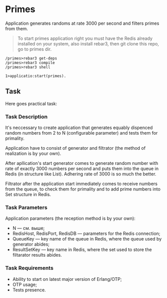 # Primes
Application generates randoms at rate 3000 per second and filters primes from them.

>To start primes application right you must have the Redis already installed on your system, also
install rebar3, then git clone this repo, go to primes dir.

    /primes>rebar3 get-deps
    /primes>rebar3 compile
    /primes>rebar3 shell

    1>applicatio:start(primes).

## Task

Here goes practical task:

### Task Description 

It's neccessary to create application that generates equably dispenced random numbers from 2 to N (configurable parameter) and 
tests them for primality. 
 
Application have to consist of generator and filtrator (the method of realization is by your own).  
 
After apllication's start generator comes to generate random number with rate of exactly 3000 numbers per second and puts them into the queue in Redis (in structure like List). Adhering rate of 3000 is so much the better. 
 
Filtrator after the application start immediately comes to receive numbers from the queue, to check them for primality and to add prime numbers into Set structure in Redis. 

### Task Parameters 
Application parameters (the reception method is by your own): 
* N — см. выше; 
* RedisHost, RedisPort, RedisDB — parameters for the Redis connection; 
* QueueKey — key name of the queue in Redis, where the queue used by generator abides; 
* ResultSetKey — key name in  Redis, where the set used to store the filtarator results abides. 
 
### Task Requirements 
 
* Ability to start on latest major version of Erlang/OTP; 
* OTP usage; 
* Tests presence. 

